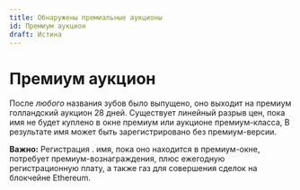 ```yaml
---
title: Обнаружены премиальные аукционы
id: Премиум аукцион
draft: Истина
---
```


# Премиум аукцион

После _любого_ названия зубов было выпущено, оно выходит на премиум голландский аукцион 28 дней. Существует линейный разрыв цен, пока имя не будет куплено в окне премиум или аукционе премиум-класса, В результате имя может быть зарегистрировано без премиум-версии.

**Важно:** Регистрация . имя, пока оно находится в премиум-окне, потребует премиум-вознаграждения, плюс ежегодную регистрационную плату, а также газ для совершения сделок на блокчейне Ethereum.


<!-- 
### References:

* [What is a premium auction?](../../../ens-domain-faqs/registrations-and-extensions/what-is-a-premium-auction.md)
* [\[EP5\] \[Executable\] Set the temporary premium start price to $100,000](https://docs.ens.domains/v/governance/governance-proposals/ep5-executable-set-the-temporary-premium-start-price-to-usd100-000)
* [Dutch auction - Wikipedia](https://en.wikipedia.org/wiki/Dutch\_auction) 
-->
